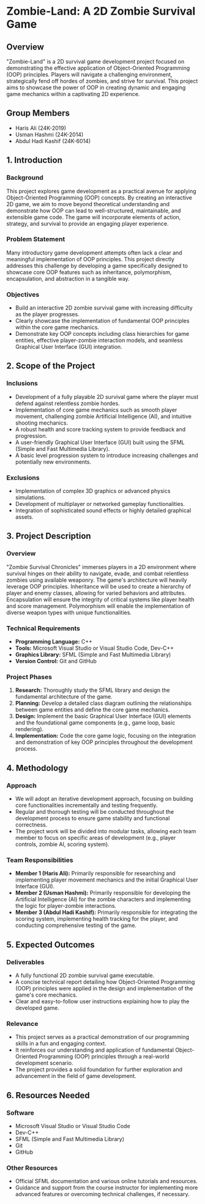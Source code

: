 # Zombie-Land: A 2D Zombie Survival Game

## Overview

"Zombie-Land" is a 2D survival game development project focused on demonstrating the effective application of Object-Oriented Programming (OOP) principles. Players will navigate a challenging environment, strategically fend off hordes of zombies, and strive for survival. This project aims to showcase the power of OOP in creating dynamic and engaging game mechanics within a captivating 2D experience.

## Group Members

* Haris Ali (24K-2019)
* Usman Hashmi (24K-2014)
* Abdul Hadi Kashif (24K-6014)

## 1. Introduction

### Background

This project explores game development as a practical avenue for applying Object-Oriented Programming (OOP) concepts. By creating an interactive 2D game, we aim to move beyond theoretical understanding and demonstrate how OOP can lead to well-structured, maintainable, and extensible game code. The game will incorporate elements of action, strategy, and survival to provide an engaging player experience.

### Problem Statement

Many introductory game development attempts often lack a clear and meaningful implementation of OOP principles. This project directly addresses this challenge by developing a game specifically designed to showcase core OOP features such as inheritance, polymorphism, encapsulation, and abstraction in a tangible way.

### Objectives

* Build an interactive 2D zombie survival game with increasing difficulty as the player progresses.
* Clearly showcase the implementation of fundamental OOP principles within the core game mechanics.
* Demonstrate key OOP concepts including class hierarchies for game entities, effective player-zombie interaction models, and seamless Graphical User Interface (GUI) integration.

## 2. Scope of the Project

### Inclusions

* Development of a fully playable 2D survival game where the player must defend against relentless zombie hordes.
* Implementation of core game mechanics such as smooth player movement, challenging zombie Artificial Intelligence (AI), and intuitive shooting mechanics.
* A robust health and score tracking system to provide feedback and progression.
* A user-friendly Graphical User Interface (GUI) built using the SFML (Simple and Fast Multimedia Library).
* A basic level progression system to introduce increasing challenges and potentially new environments.

### Exclusions

* Implementation of complex 3D graphics or advanced physics simulations.
* Development of multiplayer or networked gameplay functionalities.
* Integration of sophisticated sound effects or highly detailed graphical assets.

## 3. Project Description

### Overview

"Zombie Survival Chronicles" immerses players in a 2D environment where survival hinges on their ability to navigate, evade, and combat relentless zombies using available weaponry. The game's architecture will heavily leverage OOP principles. Inheritance will be used to create a hierarchy of player and enemy classes, allowing for varied behaviors and attributes. Encapsulation will ensure the integrity of critical systems like player health and score management. Polymorphism will enable the implementation of diverse weapon types with unique functionalities.

### Technical Requirements

* **Programming Language:** C++
* **Tools:** Microsoft Visual Studio or Visual Studio Code, Dev-C++
* **Graphics Library:** SFML (Simple and Fast Multimedia Library)
* **Version Control:** Git and GitHub

### Project Phases

1.  **Research:** Thoroughly study the SFML library and design the fundamental architecture of the game.
2.  **Planning:** Develop a detailed class diagram outlining the relationships between game entities and define the core game mechanics.
3.  **Design:** Implement the basic Graphical User Interface (GUI) elements and the foundational game components (e.g., game loop, basic rendering).
4.  **Implementation:** Code the core game logic, focusing on the integration and demonstration of key OOP principles throughout the development process.

## 4. Methodology

### Approach

* We will adopt an iterative development approach, focusing on building core functionalities incrementally and testing frequently.
* Regular and thorough testing will be conducted throughout the development process to ensure game stability and functional correctness.
* The project work will be divided into modular tasks, allowing each team member to focus on specific areas of development (e.g., player controls, zombie AI, scoring system).

### Team Responsibilities

* **Member 1 (Haris Ali):** Primarily responsible for researching and implementing player movement mechanics and the initial Graphical User Interface (GUI).
* **Member 2 (Usman Hashmi):** Primarily responsible for developing the Artificial Intelligence (AI) for the zombie characters and implementing the logic for player-zombie interactions.
* **Member 3 (Abdul Hadi Kashif):** Primarily responsible for integrating the scoring system, implementing health tracking for the player, and conducting comprehensive testing of the game.

## 5. Expected Outcomes

### Deliverables

* A fully functional 2D zombie survival game executable.
* A concise technical report detailing how Object-Oriented Programming (OOP) principles were applied in the design and implementation of the game's core mechanics.
* Clear and easy-to-follow user instructions explaining how to play the developed game.

### Relevance

* This project serves as a practical demonstration of our programming skills in a fun and engaging context.
* It reinforces our understanding and application of fundamental Object-Oriented Programming (OOP) principles through a real-world development scenario.
* The project provides a solid foundation for further exploration and advancement in the field of game development.

## 6. Resources Needed

### Software

* Microsoft Visual Studio or Visual Studio Code
* Dev-C++
* SFML (Simple and Fast Multimedia Library)
* Git
* GitHub

### Other Resources

* Official SFML documentation and various online tutorials and resources.
* Guidance and support from the course instructor for implementing more advanced features or overcoming technical challenges, if necessary.
